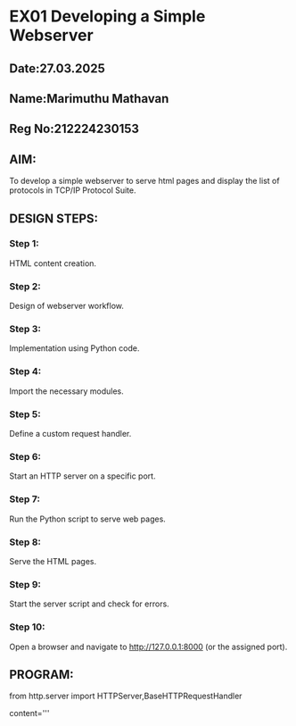 # EX01 Developing a Simple Webserver
## Date:27.03.2025
## Name:Marimuthu Mathavan
## Reg No:212224230153

## AIM:
To develop a simple webserver to serve html pages and display the list of protocols in TCP/IP Protocol Suite.

## DESIGN STEPS:
### Step 1: 
HTML content creation.

### Step 2:
Design of webserver workflow.

### Step 3:
Implementation using Python code.

### Step 4:
Import the necessary modules.

### Step 5:
Define a custom request handler.

### Step 6:
Start an HTTP server on a specific port.

### Step 7:
Run the Python script to serve web pages.

### Step 8:
Serve the HTML pages.

### Step 9:
Start the server script and check for errors.

### Step 10:
Open a browser and navigate to http://127.0.0.1:8000 (or the assigned port).

## PROGRAM:
from http.server import HTTPServer,BaseHTTPRequestHandler

content='''<!doctype html>
<html>
<head>
<title>WEBSERVER</title>
<style>
    table,tr,td,th
    {
    
    border:1px solid #000000;
    border-collapse: separate;
    padding:10px;
    text-align:center;
    background-color: aquamarine;
    }
    </style>
</head>
<body>
<left><h1 style="font-family: 'Times New Roman', Times, serif;"><b><u>TCP/IP PROTOCOLS</u></b></h1><br>
</left>
<table>
<tr>
<th>S.NO</th>
<th>LAYER</th>
<th>PROTOCOLS</th>
</tr>
<tr>
    <td>1.</td>
    <td>Transport layer protocol</td>
    <td>TCP</td>
    
<tr>
<td>2.</td>
<td>Application layer protocol</td>
<td>HTTPS,FTP</td>
</tr>
    

    
</tr>
<tr>
    <td>3.</td>
    <td>Link layer protocol</td>
    <td>MAC</td>
    </tr>
    
<tr>
<td>4.</td>
<td>Internet layer protocol</td>
<td>IP</td>
</tr>
    

</table>
</body>
</html>
'''

class MyServer(BaseHTTPRequestHandler):
    def do_GET(self):
        print("Get request received...")
        self.send_response(200) 
        self.send_header("content-type", "text/html")       
        self.end_headers()
        self.wfile.write(content.encode())

print("My webserver is running") 
server_address =('',8000)
httpd = HTTPServer(server_address,MyServer)
httpd.serve_forever()


## OUTPUT:
![alt text](<Screenshot (48).png>)
![alt text](<Screenshot (49).png>)
## RESULT:
The program for implementing simple webserver is executed successfully.

